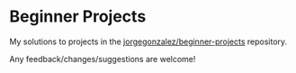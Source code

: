# Beginner Projects

My solutions to projects in the [jorgegonzalez/beginner-projects](https://github.com/jorgegonzalez/beginner-projects#contributing) repository.

Any feedback/changes/suggestions are welcome!
